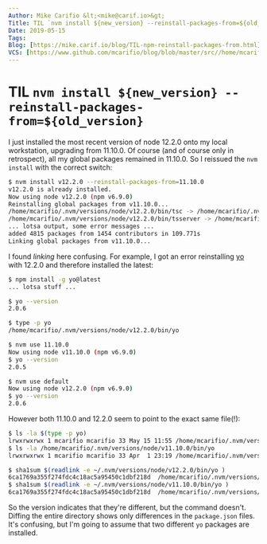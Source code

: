 ```yaml
---
Author: Mike Carifio &lt;<mike@carif.io>&gt;
Title: TIL `nvm install ${new_version} --reinstall-packages-from=${old_version}`
Date: 2019-05-15
Tags: 
Blog: [https://mike.carif.io/blog/TIL-npm-reinstall-packages-from.html](https://mike.carif.io/blog/TIL-npm-reinstall-packages-from.html)
VCS: [https://www.github.com/mcarifio/blog/blob/master/src//home/mcarifio/writing/blog/mike.carif.io/bin/../src/TIL-npm-reinstall-packages-from.md](https://www.github.com/mcarifio/blog/blob/master/src//home/mcarifio/writing/blog/mike.carif.io/bin/../src/TIL-npm-reinstall-packages-from.md)
---
```


# TIL `nvm install ${new_version} --reinstall-packages-from=${old_version}`

I just installed the most recent version of node 12.2.0 onto my local workstation, upgrading from 11.10.0. Of course (and of course only in retrospect), all my global packages remained in 11.10.0. So I reissued the `nvm install` with the correct switch:

```bash
$ nvm install v12.2.0 --reinstall-packages-from=11.10.0
v12.2.0 is already installed.
Now using node v12.2.0 (npm v6.9.0)
Reinstalling global packages from v11.10.0...
/home/mcarifio/.nvm/versions/node/v12.2.0/bin/tsc -> /home/mcarifio/.nvm/versions/node/v12.2.0/lib/node_modules/typescript/bin/tsc
/home/mcarifio/.nvm/versions/node/v12.2.0/bin/tsserver -> /home/mcarifio/.nvm/versions/node/v12.2.0/lib/node_modules/typescript/bin/tsserver
... lotsa output, some error messages ...
added 4815 packages from 1454 contributors in 109.771s
Linking global packages from v11.10.0...
```

I found _linking_ here confusing. For example, I got an error reinstalling [yo]() with 12.2.0 and therefore installed the latest:

```bash
$ npm install -g yo@latest
... lotsa stuff ...

$ yo --version
2.0.6

$ type -p yo
/home/mcarifio/.nvm/versions/node/v12.2.0/bin/yo

$ nvm use 11.10.0
Now using node v11.10.0 (npm v6.9.0)
$ yo --version
2.0.5

$ nvm use default
Now using node v12.2.0 (npm v6.9.0)
$ yo --version
2.0.6
```

However both 11.10.0 and 12.2.0 seem to point to the exact same file(!):

```bash
$ ls -la $(type -p yo)
lrwxrwxrwx 1 mcarifio mcarifio 33 May 15 11:55 /home/mcarifio/.nvm/versions/node/v12.2.0/bin/yo -> ../lib/node_modules/yo/lib/cli.js
$ ls -la /home/mcarifio/.nvm/versions/node/v11.10.0/bin/yo
lrwxrwxrwx 1 mcarifio mcarifio 33 Apr  1 23:19 /home/mcarifio/.nvm/versions/node/v11.10.0/bin/yo -> ../lib/node_modules/yo/lib/cli.js

$ sha1sum $(readlink -e ~/.nvm/versions/node/v12.2.0/bin/yo )
6ca1769a355f274fdc4c18ac5a95450c1dbf218d  /home/mcarifio/.nvm/versions/node/v12.2.0/lib/node_modules/yo/lib/cli.js
$ sha1sum $(readlink -e ~/.nvm/versions/node/v11.10.0/bin/yo )
6ca1769a355f274fdc4c18ac5a95450c1dbf218d  /home/mcarifio/.nvm/versions/node/v11.10.0/lib/node_modules/yo/lib/cli.js
```

So the version indicates that they're different, but the command doesn't. Diffing the entire directory shows only differences in the `package.json` files. It's confusing,
but I'm going to assume that two different `yo` packages are installed.
